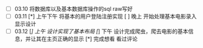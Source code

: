 * [ ] 03.10 将数据库以及基本数据库操作的sql raw写好
* [ ] 03.11
        [*] 上午下午        将基本的用户登陆注册实现
        [ ] 晚上           开始处理基本电影录入显示设计
* [ ] 03.12
        [*] 上午 设计实现了基本布局
        [*] 下午 设计完成爬虫，爬去电影的基本信息，并让其在主页正确的显示
        [*] 完成想看 看过评论
